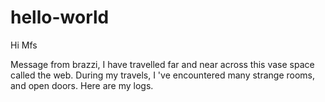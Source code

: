 # hello-world

Hi Mfs

Message from brazzi, I have travelled far and near across this vase space called the  web. During my travels, I 've encountered many strange rooms, and open doors. Here are my logs. 
